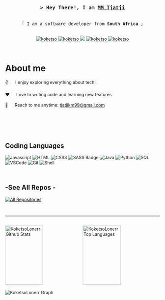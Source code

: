

<!-- Intro  -->
<h3 align="center">
        <samp>&gt; Hey There!, I am
                <b><a target="_blank" href="https://alsiam.com">MM Tjatji</a></b>
        </samp>
</h3>


<p align="center"> 
  <samp>
    <br>
    「 I am a software  developer from <b>South Africa</b> 」
    <br>
    <br>
  </samp>
</p>

<p align="center">
 <a href="https://lonerrtech.netlify.app/" target="blank">
  <img src="https://img.shields.io/badge/Website-DC143C?style=for-the-badge&logo=medium&logoColor=white" alt="koketso" />
 </a>
 <a href="https://www.linkedin.com/in/m-m-tjatji-a29523160/" target="_blank">
  <img src="https://img.shields.io/badge/LinkedIn-0077B5?style=for-the-badge&logo=linkedin&logoColor=white" alt="koketso"/>
 </a>
 <a href="https://twitter.com/popul_rlonerr" target="_blank">
  <img src="https://img.shields.io/badge/Twitter-1DA1F2?style=for-the-badge&logo=twitter&logoColor=white" />
 </a>
 <a href="https://www.instagram.com/popul_rloner/" target="_blank">
  <img src="https://img.shields.io/badge/Instagram-fe4164?style=for-the-badge&logo=instagram&logoColor=white" alt="koketso" />
 </a> 
 <a href="https://www.facebook.com/koketxo.tjatji" target="_blank">
  <img src="https://img.shields.io/badge/Facebook-20BEFF?&style=for-the-badge&logo=facebook&logoColor=white" alt="koketso"  />
  </a> 
</p>
<br />

<!-- About Section -->
 # About me
 
<p>
  
 ✌️ &emsp; I  enjoy exploring everything about tech! <br/><br/>
 ❤️ &emsp; Love to writing code and learning new features<br/><br/>
 📧 &emsp; Reach to me anytime: tjatjikm99@gmail.com<br/><br/>


</p>

<br/>
<br/>
<br/>

## Coding Languages

![Javascript](https://img.shields.io/badge/Javascript-F0DB4F?style=for-the-badge&labelColor=black&logo=javascript&logoColor=F0DB4F)
![HTML](https://img.shields.io/badge/HTML5-E34F26?style=for-the-badge&logo=html5&logoColor=white)
![CSS3](https://img.shields.io/badge/CSS3-1572B6?style=for-the-badge&logo=css3&logoColor=white)
![SASS Badge](https://img.shields.io/badge/Sass-CC6699?style=for-the-badge&logo=sass&logoColor=white)
![Java](https://img.shields.io/badge/Java-007396?style=for-the-badge&logo=java&logoColor=white)
![Python](https://img.shields.io/badge/Python-3776AB?style=for-the-badge&logo=python&logoColor=white)
![SQL](https://img.shields.io/badge/SQL-4479A1?style=for-the-badge&logo=sql&logoColor=white)
![VSCode](https://img.shields.io/badge/Visual_Studio-0078d7?style=for-the-badge&logo=visual%20studio&logoColor=white)
![Git](https://img.shields.io/badge/Git-F05032?style=for-the-badge&logo=git&logoColor=white)
![Shell](https://img.shields.io/badge/Shell-4EAA25?style=for-the-badge&logo=gnu-bash&logoColor=white)


<br/>

## -See All Repos -


<p align="left">
  <a href="https://github.com/KoketsoLonerr?tab=repositories" target="_blank"><img alt="All Repositories" title="All Repositories" src="https://img.shields.io/badge/-All%20Repos-2962FF?style=for-the-badge&logo=koding&logoColor=white"/></a>
</p>

<br/>
<hr/>
<br/>


<a> 
    <a href="https://github.com/KoketsoLonerr"><img alt="KoketsoLonerr Github Stats" src="https://denvercoder1-github-readme-stats.vercel.app/api?username=KoketsoLonerr&show_icons=true&count_private=true&theme=react&border_color=7F3FBF&bg_color=0D1117&title_color=F85D7F&icon_color=F8D866" height="192px" width="49.5%"/></a>
  <a href="https://github.com/KoketsoLonerr"><img alt="KoketsoLonerr Top Languages" src="https://denvercoder1-github-readme-stats.vercel.app/api/top-langs/?username=KoketsoLonerr&langs_count=8&layout=compact&theme=react&border_color=7F3FBF&bg_color=0D1117&title_color=F85D7F&icon_color=F8D866" height="192px" width="49.5%"/></a>
  <br/>
</a>


![KoketsoLonerr Graph](https://github-readme-activity-graph.vercel.app/graph?username=KoketsoLonerr&custom_title=KoketsoLonerr%20GitHub%20Activity%20Graph&bg_color=0D1117&color=7F3FBF&line=7F3FBF&point=7F3FBF&area_color=FFFFFF&title_color=FFFFFF&area=true)
